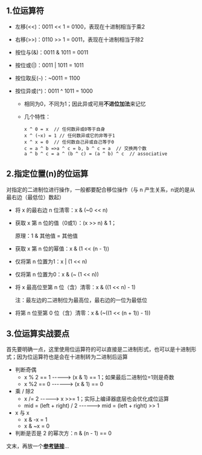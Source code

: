 ## 1.位运算符
* 左移(<<)：0011 << 1 = 0100，表现在十进制相当于乘2

* 右移(>>)：0110 >> 1 = 0011，表现在十进制相当于除2

* 按位与(&)：0011 & 1011 = 0011

* 按位或(|)：0011 | 1011 = 1011

* 按位取反(`~`)：~0011 = 1100

* 按位异或(^)：0011 ^ 1011 = 1000

  * 相同为0，不同为1；因此异或可用**不进位加法**来记忆

  * 几个特性：
	```
	x ^ 0 = x  // 任何数异或0等于自身
	x ^ (~x) = 1 // 任何数异或它的非等于1
	x ^ x = 0  // 任何数自己异或自己等于0
	c = a ^ b =>a ^ c = b, b ^ c = a  // 交换两个数
	a ^ b ^ c = a ^ (b ^ c) = (a ^ b) ^ c  // associative
	```
## 2.指定位置(n)的位运算
对指定的二进制位进行操作，一般都要配合移位操作（与 n 产生关系，n说的是从最右边（最低位）数起）

* 将 x 的最右边 n 位清零：x & (~0 << n)
* 获取 x 第 n 位的值（0或1）：(x >> n) & 1；

  原理：1 & 其他值 = 其他值

* 获取 x 第 n 位的幂值：x & (1 << (n - 1))

* 仅将第 n 位置为1：x | (1 << n)

* 仅将第 n 位置为0：x & (~ (1 << n))

* 将 x 最高位至第 n 位（含）清零：x & ((1 << n) - 1)

	注：最左边的二进制位为最高位，最右边的一位为最低位

* 将第 n 位至第 0 位（含）清零：x & (~((1 << (n + 1)) - 1))
## 3.位运算实战要点
首先要明确一点，这里使用位运算符的可以直接是二进制形式，也可以是十进制形式；因为位运算符也是会在十进制转为二进制后运算

* 判断奇偶
  * x % 2 == 1 -----> (x & 1) == 1；如果最后二进制位=1则是奇数
  * x %2 == 0 ------> (x & 1) == 0
* 乘 / 除2
  * x /= 2 -----> x >>= 1；实际上编译器底层也会优化成位运算
  * mid = (left + right)  / 2 ------> mid = (left + right) >> 1
* x 与 x
  * x & -x = 1
  * x & ~x = 0
* 判断是否是 2 的幂次方：n & (n - 1) == 0

文末，再放一个[**参考链接**](https://blog.whezh.com/bit-hacks/)...
